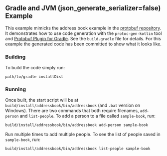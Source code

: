 ## Gradle and JVM (json_generate_serializer=false) Example

This example mimicks the address book example in the [protobuf repository](https://github.com/google/protobuf). It
demonstrates how to use code generation with the `protoc-gen-kotlin` tool and
[Protobuf Plugin for Gradle](https://github.com/google/protobuf-gradle-plugin). See the `build.gradle` file for details.
For this example the generated code has been committed to show what it looks like.

### Building

To build the code simply run:

    path/to/gradle installDist

### Running

Once built, the start script will be at `build/install/addressbook/bin/addressbook` (and `.bat` version on Windows).
There are two commands that both require filenames, `add-person` and `list-people`. To add a person to a file called
`sample-book`, run:

    build/install/addressbook/bin/addressbook add-person sample-book

Run multiple times to add multiple people. To see the list of people saved in `sample-book`, run:

    build/install/addressbook/bin/addressbook list-people sample-book